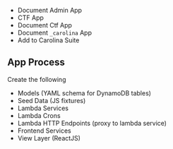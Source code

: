 
* Document Admin App
* CTF App
* Document Ctf App
* Document `_carolina` App
* Add to Carolina Suite

## App Process #

Create the following

* Models (YAML schema for DynamoDB tables)
* Seed Data (JS fixtures)
* Lambda Services
* Lambda Crons
* Lambda HTTP Endpoints (proxy to lambda service)
* Frontend Services
* View Layer (ReactJS)
